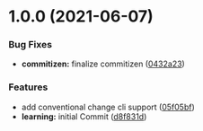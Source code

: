 # 1.0.0 (2021-06-07)


### Bug Fixes

* **commitizen:** finalize commitizen ([0432a23](https://github.com/ashimjk/conventional-commit-tryout/commit/0432a238df607348b29744a45c4a5c40e9814236))


### Features

* add conventional change cli support ([05f05bf](https://github.com/ashimjk/conventional-commit-tryout/commit/05f05bf079f819ddcc28504f1092c67c616b4274))
* **learning:** initial Commit ([d8f831d](https://github.com/ashimjk/conventional-commit-tryout/commit/d8f831de388afb176a0e5a3b7cde7e45c5c86862))



